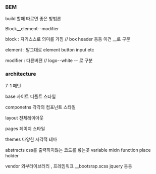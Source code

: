 ### BEM

build 할때 따르면 좋은 방법론

Block\_\_element--modifier

block : 자기스스로 의미를 가짐 // box header 등등
이건 \_\_로 구분

element : 말그대로 element button input etc

modifier : 다른버젼 // logo--white
-- 로 구분

### architecture

7-1 패턴

base
사이트 디폴트 스타일

componetns
각각의 컴포넌트 스타일

layout
전체레이아웃

pages
페이지 스타일

themes
다양한 시각적 테마

abstracts
css를 출력하지않는 코드를 넣는곳
variable
mixin
function
place holder

vendor
외부라이브러리 , 프레임워크
\_\_bootsrap.scss
jquery 등등
